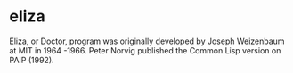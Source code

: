 # eliza
Eliza, or Doctor, program was originally developed by Joseph Weizenbaum at MIT in 1964 -1966. Peter Norvig published the Common Lisp version on PAIP (1992).
